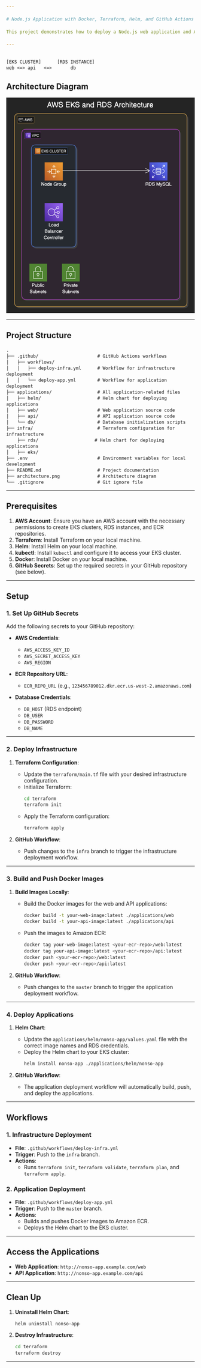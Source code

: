 ```yaml
---

# Node.js Application with Docker, Terraform, Helm, and GitHub Actions

This project demonstrates how to deploy a Node.js web application and API using Docker, Terraform, Helm, and GitHub Actions. The infrastructure is provisioned using Terraform, and the applications are deployed to an EKS cluster using Helm. GitHub Actions workflows automate the deployment process.

---
```


```

[EKS CLUSTER]      [RDS INSTANCE]
web <=> api   <=>       db
```

## **Architecture Diagram**

![Architecture Diagram](./architecture.png)

---

## **Project Structure**

```
.
├── .github/                      # GitHub Actions workflows
│   ├── workflows/
│   │   ├── deploy-infra.yml      # Workflow for infrastructure deployment
│   │   └── deploy-app.yml        # Workflow for application deployment
├── applications/                 # All application-related files
│   ├── helm/                     # Helm chart for deploying applications
│   ├── web/                      # Web application source code
│   ├── api/                      # API application source code
│   └── db/                       # Database initialization scripts
├── infra/                        # Terraform configuration for infrastructure
    ├── rds/                     # Helm chart for deploying applications
│   ├── eks/ 
├── .env                          # Environment variables for local development
├── README.md                     # Project documentation
├── architecture.png              # Architecture diagram
└── .gitignore                    # Git ignore file
```

---

## **Prerequisites**

1. **AWS Account**: Ensure you have an AWS account with the necessary permissions to create EKS clusters, RDS instances, and ECR repositories.
2. **Terraform**: Install Terraform on your local machine.
3. **Helm**: Install Helm on your local machine.
4. **kubectl**: Install `kubectl` and configure it to access your EKS cluster.
5. **Docker**: Install Docker on your local machine.
6. **GitHub Secrets**: Set up the required secrets in your GitHub repository (see below).

---

## **Setup**

### **1. Set Up GitHub Secrets**
Add the following secrets to your GitHub repository:

- **AWS Credentials**:
  - `AWS_ACCESS_KEY_ID`
  - `AWS_SECRET_ACCESS_KEY`
  - `AWS_REGION`

- **ECR Repository URL**:
  - `ECR_REPO_URL` (e.g., `123456789012.dkr.ecr.us-west-2.amazonaws.com`)

- **Database Credentials**:
  - `DB_HOST` (RDS endpoint)
  - `DB_USER`
  - `DB_PASSWORD`
  - `DB_NAME`

---

### **2. Deploy Infrastructure**
1. **Terraform Configuration**:
   - Update the `terraform/main.tf` file with your desired infrastructure configuration.
   - Initialize Terraform:
     ```bash
     cd terraform
     terraform init
     ```
   - Apply the Terraform configuration:
     ```bash
     terraform apply
     ```

2. **GitHub Workflow**:
   - Push changes to the `infra` branch to trigger the infrastructure deployment workflow.

---

### **3. Build and Push Docker Images**
1. **Build Images Locally**:
   - Build the Docker images for the web and API applications:
     ```bash
     docker build -t your-web-image:latest ./applications/web
     docker build -t your-api-image:latest ./applications/api
     ```
   - Push the images to Amazon ECR:
     ```bash
     docker tag your-web-image:latest <your-ecr-repo>/web:latest
     docker tag your-api-image:latest <your-ecr-repo>/api:latest
     docker push <your-ecr-repo>/web:latest
     docker push <your-ecr-repo>/api:latest
     ```

2. **GitHub Workflow**:
   - Push changes to the `master` branch to trigger the application deployment workflow.

---

### **4. Deploy Applications**
1. **Helm Chart**:
   - Update the `applications/helm/nonso-app/values.yaml` file with the correct image names and RDS credentials.
   - Deploy the Helm chart to your EKS cluster:
     ```bash
     helm install nonso-app ./applications/helm/nonso-app
     ```

2. **GitHub Workflow**:
   - The application deployment workflow will automatically build, push, and deploy the applications.

---

## **Workflows**

### **1. Infrastructure Deployment**
- **File**: `.github/workflows/deploy-infra.yml`
- **Trigger**: Push to the `infra` branch.
- **Actions**:
  - Runs `terraform init`, `terraform validate`, `terraform plan`, and `terraform apply`.

### **2. Application Deployment**
- **File**: `.github/workflows/deploy-app.yml`
- **Trigger**: Push to the `master` branch.
- **Actions**:
  - Builds and pushes Docker images to Amazon ECR.
  - Deploys the Helm chart to the EKS cluster.

---

## **Access the Applications**

- **Web Application**: `http://nonso-app.example.com/web`
- **API Application**: `http://nonso-app.example.com/api`

---

## **Clean Up**

1. **Uninstall Helm Chart**:
   ```bash
   helm uninstall nonso-app
   ```

2. **Destroy Infrastructure**:
   ```bash
   cd terraform
   terraform destroy
   ```

---